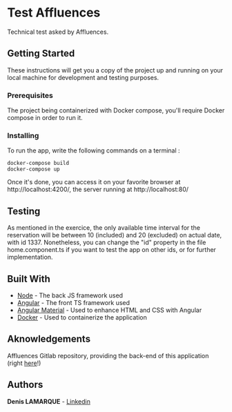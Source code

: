 # Test Affluences

Technical test asked by Affluences.

## Getting Started

These instructions will get you a copy of the project up and running on your local machine for development and testing purposes.

### Prerequisites

The project being containerized with Docker compose, you'll require Docker compose in order to run it.

### Installing

To run the app, write the following commands on a terminal :

```
docker-compose build
docker-compose up
```

Once it's done, you can access it on your favorite browser at http://localhost:4200/, the server running at http://localhost:80/

## Testing

As mentioned in the exercice, the only available time interval for the reservation will be between 10 (included) and 20 (excluded) on actual date, with id 1337.
Nonetheless, you can change the "id" property in the file home.component.ts if you want to test the app on other ids, or for further implementation.

## Built With

* [Node](https://nodejs.org/) - The back JS framework used
* [Angular](https://angular.io/) - The front TS framework used
* [Angular Material](https://material.angular.io/) - Used to enhance HTML and CSS with Angular
* [Docker](https://www.docker.com/) - Used to containerize the application

## Aknowledgements

Affluences Gitlab repository, providing the back-end of this application (right [here](https://gitlab.com/affluences/affluences-tests/reservation-api)!)

## Authors

**Denis LAMARQUE** - [Linkedin](https://www.linkedin.com/in/denis-lamarque-8b0534141/)

